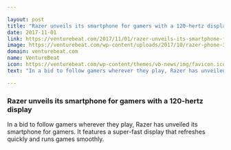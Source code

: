 ```yaml
---

layout: post
title: "Razer unveils its smartphone for gamers with a 120-hertz display"
date: 2017-11-01
link: https://venturebeat.com/2017/11/01/razer-unveils-its-smartphone-for-gamers-with-a-120-hertz-display/
image: https://venturebeat.com/wp-content/uploads/2017/10/razer-phone-3.jpg?fit=780%2C582&strip=all
domain: venturebeat.com
name: VentureBeat
icon: https://venturebeat.com/wp-content/themes/vb-news/img/favicon.ico
text: "In a bid to follow gamers wherever they play, Razer has unveiled its smartphone for gamers. It features a super-fast display that refreshes quickly and runs games smoothly."

---
```


### Razer unveils its smartphone for gamers with a 120-hertz display

In a bid to follow gamers wherever they play, Razer has unveiled its smartphone for gamers. It features a super-fast display that refreshes quickly and runs games smoothly.